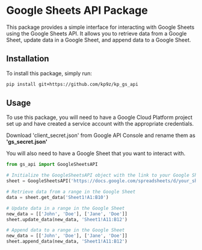 # Google Sheets API Package

This package provides a simple interface for interacting with Google Sheets using the Google Sheets API. It allows you to retrieve data from a Google Sheet, update data in a Google Sheet, and append data to a Google Sheet.

## Installation

To install this package, simply run:

```bash
pip install git+https://github.com/kp9z/kp_gs_api
```

## Usage

To use this package, you will need to have a Google Cloud Platform project set up and have created a service account with the appropriate credentials. 

Download 'client_secret.json' from Google API Console and rename them as **'gs_secret.json'**

You will also need to have a Google Sheet that you want to interact with.

```python
from gs_api import GoogleSheetsAPI

# Initialize the GoogleSheetsAPI object with the link to your Google Sheet
sheet = GoogleSheetsAPI('https://docs.google.com/spreadsheets/d/your_sheet_id/edit#gid=0')

# Retrieve data from a range in the Google Sheet
data = sheet.get_data('Sheet1!A1:B10')

# Update data in a range in the Google Sheet
new_data = [['John', 'Doe'], ['Jane', 'Doe']]
sheet.update_data(new_data, 'Sheet1!A11:B12')

# Append data to a range in the Google Sheet
new_data = [['John', 'Doe'], ['Jane', 'Doe']]
sheet.append_data(new_data, 'Sheet1!A11:B12')
```
